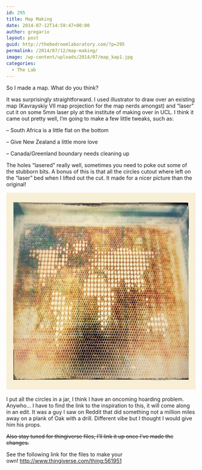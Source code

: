 ```yaml
---
id: 295
title: Map Making
date: 2014-07-12T14:59:47+00:00
author: gregario
layout: post
guid: http://thebedroomlaboratory.com/?p=295
permalink: /2014/07/12/map-making/
image: /wp-content/uploads/2014/07/map_kap1.jpg
categories:
  - The Lab
---
```

So I made a map. What do you think?

It was surprisingly straightforward. I used illustrator to draw over an existing map (Kavrayskiy VII map projection for the map nerds amongst) and &#8220;laser&#8221; cut it on some 5mm laser ply at the institute of making over in UCL. I think it came out pretty well, I&#8217;m going to make a few little tweaks, such as:

<p style="text-align: left;">
  &#8211; South Africa is a little flat on the bottom
</p>

<p style="text-align: left;">
  &#8211; Give New Zealand a little more love
</p>

<p style="text-align: left;">
  &#8211; Canada/Greenland boundary needs cleaning up
</p>

<p style="text-align: left;">
  The holes &#8220;lasered&#8221; really well, sometimes you need to poke out some of the stubborn bits. A bonus of this is that all the circles cutout where left on the &#8220;laser&#8221; bed when I lifted out the cut. It made for a nicer picture than the original!
</p>

[<img class="aligncenter wp-image-296 size-large" src="/wp-content/uploads/2014/07/IMG_20140710_134337-EFFECTS-1024x767.jpg" alt="" width="700" height="524" />](/wp-content/uploads/2014/07/IMG_20140710_134337-EFFECTS.jpg)

<p style="text-align: left;">
  I put all the circles in a jar, I think I have an oncoming hoarding problem. Anywho&#8230; I have to find the link to the inspiration to this, it will come along in an edit. It was a guy I saw on Reddit that did something not a million miles away on a plank of Oak with a drill. Different vibe but I thought I would give him his props.
</p>

<del>Also stay tuned for thingiverse files, I&#8217;ll link it up once I&#8217;ve made the changes.</del>

See the following link for the files to make your own! http://www.thingiverse.com/thing:561951